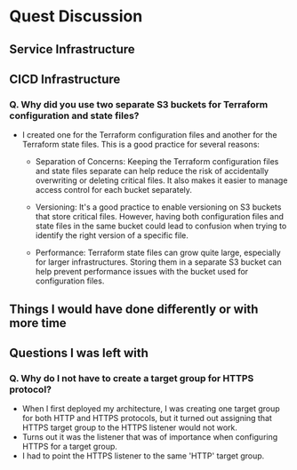 # Quest Discussion

## Service Infrastructure

## CICD Infrastructure

### Q. Why did you use two separate S3 buckets for Terraform configuration and state files?

-   I created one for the Terraform configuration files and another for the Terraform state files. This is a good practice for several reasons:

    -   Separation of Concerns: Keeping the Terraform configuration files and state files separate can help reduce the risk of accidentally overwriting or deleting critical files. It also makes it easier to manage access control for each bucket separately.

    -   Versioning: It's a good practice to enable versioning on S3 buckets that store critical files. However, having both configuration files and state files in the same bucket could lead to confusion when trying to identify the right version of a specific file.

    -   Performance: Terraform state files can grow quite large, especially for larger infrastructures. Storing them in a separate S3 bucket can help prevent performance issues with the bucket used for configuration files.

## Things I would have done differently or with more time

## Questions I was left with

### Q. Why do I not have to create a target group for HTTPS protocol?

-   When I first deployed my architecture, I was creating one target group for both HTTP and HTTPS protocols, but it turned out assigning that HTTPS target group to the HTTPS listener would not work.
-   Turns out it was the listener that was of importance when configuring HTTPS for a target group.
-   I had to point the HTTPS listener to the same 'HTTP' target group.
